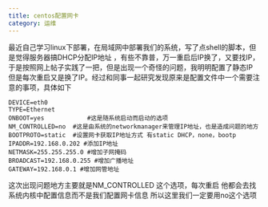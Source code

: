 ```yaml
---
title: centos配置网卡
category: 运维
---
```


最近自己学习linux下部署，在局域网中部署我们的系统，写了点shell的脚本，但是觉得服务器搞DHCP分配IP地址 ，有些不靠普，万一重启后IP换了，又要找IP，于是按照网上帖子实践了一把，但是出现一个奇怪的问题，我明明配置了静态IP 但是每次重启又是换了IP。经过和同事一起研究发现原来是配置文件中一个需要注意的事项，具体如下

    DEVICE=eth0
    TYPE=Ethernet
    ONBOOT=yes            #这是随系统启动而启动的选项
    NM_CONTROLLED=no  #这是由系统的networkmanager来管理IP地址，也是造成问题的地方
    BOOTPROTO=static  #设置网卡获取IP地址方式 有static DHCP，none，bootp
    IPADDR=192.168.0.202 #添加IP地址
    NETMASK=255.255.255.0 #增加子网掩码
    BROADCAST=192.168.0.255 #增加广播地址
    GATEWAY=192.168.0.1 #增加网管地址
这次出现问题地方主要就是NM_CONTROLLED 这个选项，每次重启 他都会去找系统内核中配置信息而不是我们配置网卡信息 所以这里我们一定要用no这个选项